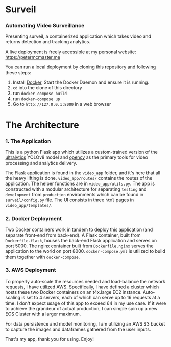 # Surveil
### Automating Video Surveillance

Presenting surveil, a containerized application which takes video and returns detection and tracking analytics.

A live deployment is freely accessible at my personal website: https://petermcmaster.me

You can run a local deployment by cloning this repository and following these steps:
1. Install [Docker](https://docs.docker.com/engine/install/), Start the Docker Daemon and ensure it is running.
2. `cd` into the clone of this directory
3. run `docker-compose build`
4. run `docker-compose up`
5. Go to `http://127.0.0.1:8000` in a web browser

# The Architecture
### 1. The Application
This is a python Flask app which utilizes a custom-trained version of the [ultralytics](https://github.com/ultralytics/ultralytics) YOLOv8 model and [opencv](https://github.com/opencv/opencv) as the primary tools for video processing and analytics delivery. 

The Flask application is found in the `video_app` folder, and it's here that all the heavy lifting is done. `video_app/routes/` contains the routes of the application. The helper functions are in `video_app/utils.py`. The app is constructed with a modular architecture for separating `testing` and `development` from `production` environments which can be found in `surveil/config.py` file. The UI consists in three `html` pages in `video_app/templates/`.


### 2. Docker Deployment
Two Docker containers work in tandem to deploy this application (and separate front-end from back-end). A Flask container, built from `Dockerfile.flask`, houses the back-end Flask application and serves on port 5000. The nginx container built from `Dockerfile.nginx` serves the application to the world on port 8000. `docker-compose.yml` is utilized to build them together with `docker-compose`.

### 3. AWS Deployment
To properly auto-scale the resources needed and load-balance the network requests, I have utilized AWS. Specifically, I have defined a cluster which hosts these two Docker containers on an t4x.large EC2 instance. Auto-scaling is set to 4 servers, each of which can serve up to 16 requests at a time. I don't expect usage of this app to exceed 64 in my use case. If it were to achieve the grandeur of actual production, I can simple spin up a new ECS Cluster with a larger maximum.

For data persistence and model monitoring, I am utilizing an AWS S3 bucket to capture the images and dataframes gathered from the user inputs.


That's my app, thank you for using. Enjoy!
